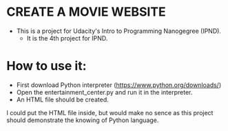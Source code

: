 # CREATE A MOVIE WEBSITE

- This is a project for Udacity's Intro to Programming Nanogegree (IPND).
  - It is the 4th project for IPND.

# How to use it:
- First download Python interpreter (https://www.python.org/downloads/)
- Open the entertainment_center.py and run it in the interpreter.
- An HTML file should be created.

I could put the HTML file inside, but would make no sence as this project should demonstrate the knowing of Python language.
